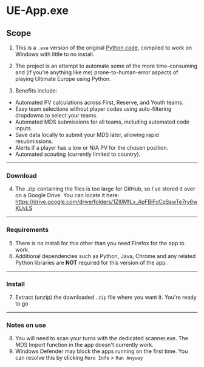 # UE-App.exe

## Scope

1. This is a `.exe` version of the original [Python code](https://github.com/LukaMaxima/UE_App), compiled to work on Windows with little to no install.

2. The project is an attempt to automate some of the more time-consuming and (if you’re anything like me) prone-to-human-error aspects of playing Ultimate Europe using Python.

3. Benefits include:
- Automated PV calculations across First, Reserve, and Youth teams.
- Easy team selections without player codes using auto-filtering dropdowns to select your teams.
- Automated MDS submissions for all teams, including automated code inputs.
- Save data locally to submit your MDS later, allowing rapid resubmissions.
- Alerts if a player has a low or N/A PV for the chosen position.
- Automated scouting (currently limited to country).

-----

### Download

4. The .zip containing the files is too large for GitHub, so I've stored it over on a Google Drive. You can locate it here: https://drive.google.com/drive/folders/1Zl0MfLx_4pFBiFcCqSswTe7ry6wKUvLS

-----

### Requirements

5. There is no install for this other than you need Firefox for the app to work.
6. Additional dependencies such as Python, Java, Chrome and any related Python libraries are **NOT** required for this version of the app.

-----

### Install

7. Extract (unzip) the downloaded `.zip` file where you want it. You're ready to go

-----

### Notes on use

8. You will need to scan your turns with the dedicated scanner.exe. The MDS Import function in the app doesn't currently work.
9. Windows Defender may block the apps running on the first time. You can resolve this by clicking `More Info` > `Run Anyway`
